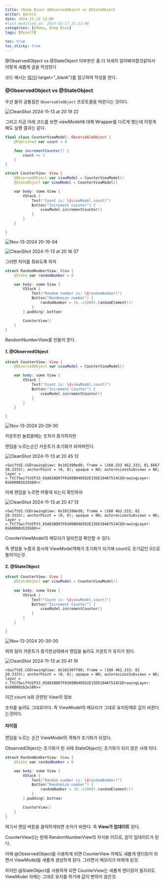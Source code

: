 ```yaml
---
title: (Deep Dive) @ObservedObject vs @StateObject
writer: Harold
date: 2024-11-13 13:00
#last_modified_at: 2024-03-17 21:11:00
categories: [Udemy, Deep Dive]
tags: [Myself]

toc: true
toc_sticky: true
---
```


@ObservedObject vs @StateObject 이부분은 좀 더 자세히 알아봐야할것같아서 이렇게 새롭게 글을 작성한다

코드 예시는 [여기](https://www.avanderlee.com/swiftui/stateobject-observedobject-differences/){:target="_blank"}를 참고하여 작성을 한다.

### @ObservedObject vs @StateObject

우선 둘의 공통점은 `ObservableObject` 프로토콜을 따른다는 것이다.

![CleanShot 2024-11-13 at 20 19 22](https://github.com/user-attachments/assets/091ee2ab-5133-45cf-a7da-048cf6d7050b)

그리고 지금 아래 코드를 보면 viewModel에 대해 Wrapper를 다르게 했는데 이렇게 해도 실행 결과는 같다.

```swift
final class CounterViewModel: ObservableObject {
    @Published var count = 0

    func incrementCounter() {
        count += 1
    }
}

struct CounterView: View {
    @ObservedObject var viewModel = CounterViewModel()
    @StateObject var viewModel = CounterViewModel()

    var body: some View {
        VStack {
            Text("Count is: \(viewModel.count)")
            Button("Increment Counter") {
                viewModel.incrementCounter()
            }
        }
    }

}
```

![Nov-13-2024 20-16-04](https://github.com/user-attachments/assets/ce25c987-0198-4532-b44c-e6088dd24fcb)

![CleanShot 2024-11-13 at 20 16 37](https://github.com/user-attachments/assets/2c761575-33f9-4755-9e52-32ce168d3915)

그러면 차이를 줘보도록 하자

```swift
struct RandomNumberView: View {
    @State var randomNumber = 0

    var body: some View {
        VStack {
            Text("Random number is: \(randomNumber)")
            Button("Randomize number") {
                randomNumber = (0..<1000).randomElement()!
            }
        }.padding(.bottom)

        CounterView()
    }
}
```

RandomNumberView를 만들어 준다.

#### 1. @ObservedObject


```swift
struct CounterView: View {
    @ObservedObject var viewModel = CounterViewModel()

    var body: some View {
        VStack {
            Text("Count is: \(viewModel.count)")
            Button("Increment Counter") {
                viewModel.incrementCounter()
            }
        }
    }

}
```

![Nov-13-2024 20-29-30](https://github.com/user-attachments/assets/36bdb0d2-77f9-4e72-b656-f4d8af6f9c3b)

카운트만 눌렀을때는 숫자가 증가하지만

랜덤을 누르는순간 카운트가 초기화가 되어버린다.

![CleanShot 2024-11-13 at 20 45 12](https://github.com/user-attachments/assets/d136f912-1822-4c30-91fb-acf9edf51a40)

```text
<SwiftUI.CGDrawingView: 0x101390ed0; frame = (160.333 462.333; 81.6667 20.3333); anchorPoint = (0, 0); opaque = NO; autoresizesSubviews = NO; layer = <_TtC7SwiftUIP33_65A81BD07F0108B0485D2E15DE104A7514CGDrawingLayer: 0x600002635b60>>
```

이제 랜덤을 누르면 어떻게 되는지 확인하자

![CleanShot 2024-11-13 at 20 47 13](https://github.com/user-attachments/assets/a3b75e0e-cd60-45ca-88cc-25afb74c49eb)

```text
<SwiftUI.CGDrawingView: 0x101390ed0; frame = (160 462.333; 82 20.3333); anchorPoint = (0, 0); opaque = NO; autoresizesSubviews = NO; layer = <_TtC7SwiftUIP33_65A81BD07F0108B0485D2E15DE104A7514CGDrawingLayer: 0x600002635b60>>
```

CounterViewModel의 메모리가 달라진걸 확인할 수 있다.

즉 랜덤을 누름과 동시에 ViewModel객체가 초기화가 되기에 count도 초기값인 0으로 돌아가는것.

#### 2. @StateObject

```swift
struct CounterView: View {
    @StateObject var viewModel = CounterViewModel()
    
    var body: some View {
        VStack {
            Text("Count is: \(viewModel.count)")
            Button("Increment Counter") {
                viewModel.incrementCounter()
            }
        }
    }

}
```

![Nov-13-2024 20-30-30](https://github.com/user-attachments/assets/d02b9d8c-520a-4a28-bf6a-109dc4f35903)

위와 달리 카운트가 증가한상태에서 랜덤을 눌러도 카운트가 유지가 된다.

![CleanShot 2024-11-13 at 20 41 19](https://github.com/user-attachments/assets/4e2ad343-14aa-47e2-82b0-a64d2b69906d)

```text
<SwiftUI.CGDrawingView: 0x10130f7d0; frame = (160 462.333; 82 20.3333); anchorPoint = (0, 0); opaque = NO; autoresizesSubviews = NO; layer = <_TtC7SwiftUIP33_65A81BD07F0108B0485D2E15DE104A7514CGDrawingLayer: 0x60000262e100>>
```

이건 count is와 관련된 View의 정보

숫자를 늘려도 그대로이다. 즉 ViewModel의 메모리가 그대로 유지된채로 값이 바뀐다는것이다.

#### 차이점

랜덤을 누르는 순간 ViewModel의 객체가 초기화가 되었다.

ObservedObject는 초기화가 된 사례
StateObject는 초기화가 되지 않은 사례 이다.

```swift
struct RandomNumberView: View {
    @State var randomNumber = 0

    var body: some View {
        VStack {
            Text("Random number is: \(randomNumber)")
            Button("Randomize number") {
                randomNumber = (0..<1000).randomElement()!
            }
        }.padding(.bottom)

        CounterView()
    }
}
```

여기서 랜덤 버튼을 클릭하게되면 숫자가 바뀐다. 즉 **View가 업데이트** 된다.

CounterView()는 현재 RandomNumberView의 자식뷰 이므로, 같이 업데이트가 된다.

이때 @ObservedObject를 사용하게 되면 CounterView 자체도 새롭게 렌더링이 되면서 ViewModel을 새롭게 생성하게 된다. 그러면서 메모리가 바뀌게 된것.

하지만 @StateObject를 사용하게 되면 CounterView는 새롭게 렌더링이 될지라도 ViewModel 자체는 그대로 유지를 하기에 값이 변하지 않은것.

